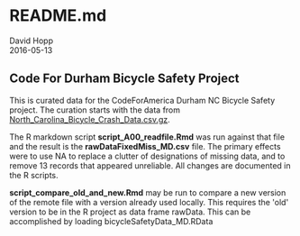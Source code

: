 # README.md  
David Hopp  
2016-05-13
## Code For Durham Bicycle Safety Project  

This is curated data for the CodeForAmerica Durham NC Bicycle Safety project. The curation starts with the data from [North_Carolina_Bicycle_Crash_Data.csv.gz](https://github.com/BikeSafety/BikeSafety/blob/master/data/North_Carolina_Bicycle_Crash_Data.csv.gz).

The R markdown script **script_A00_readfile.Rmd** was run against that file and the result is the **rawDataFixedMiss_MD.csv** file. The primary effects were to use NA to replace a clutter of designations of missing data, and to remove 13 records that appeared unreliable. All changes are documented in the R scripts.

**script_compare_old_and_new.Rmd** may be run to compare a new version of the remote file with a version already used locally.
This requires the 'old' version to be in the R project as data frame rawData. This can be accomplished by loading bicycleSafetyData_MD.RData